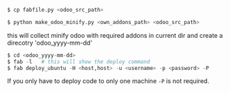 
```python
$ cp fabfile.py <odoo_src_path>
```

```python
$ python make_odoo_minify.py <own_addons_path> <odoo_src_path>
```
this will collect minify odoo with required addons in current dir
and create a direcotry 'odoo_yyyy-mm-dd'

```python
$ cd <odoo_yyyy-mm-dd>
$ fab -l   # this will show the deploy command
$ fab deploy_ubuntu -H <host,host> -u <username> -p <password> -P
```
If you only have to deploy code to only one machine `-P` is not required.


